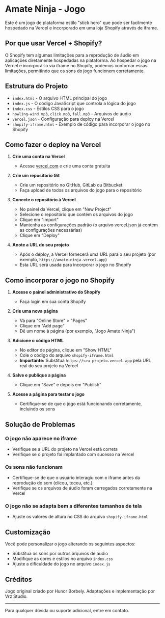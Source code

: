# Amate Ninja - Jogo

Este é um jogo de plataforma estilo "stick hero" que pode ser facilmente hospedado na Vercel e incorporado em uma loja Shopify através de iframe.

## Por que usar Vercel + Shopify?

O Shopify tem algumas limitações para a reprodução de áudio em aplicações diretamente hospedadas na plataforma. Ao hospedar o jogo na Vercel e incorporá-lo via iframe no Shopify, podemos contornar essas limitações, permitindo que os sons do jogo funcionem corretamente.

## Estrutura do Projeto

- `index.html` - O arquivo HTML principal do jogo
- `index.js` - O código JavaScript que controla a lógica do jogo
- `index.css` - Estilos CSS para o jogo
- `howling-wind.mp3`, `click.mp3`, `fall.mp3` - Arquivos de áudio
- `vercel.json` - Configuração para deploy na Vercel
- `shopify-iframe.html` - Exemplo de código para incorporar o jogo no Shopify

## Como fazer o deploy na Vercel

1. **Crie uma conta na Vercel**
   - Acesse [vercel.com](https://vercel.com) e crie uma conta gratuita

2. **Crie um repositório Git**
   - Crie um repositório no GitHub, GitLab ou Bitbucket
   - Faça upload de todos os arquivos do jogo para o repositório

3. **Conecte o repositório à Vercel**
   - No painel da Vercel, clique em "New Project"
   - Selecione o repositório que contém os arquivos do jogo
   - Clique em "Import"
   - Mantenha as configurações padrão (o arquivo vercel.json já contém as configurações necessárias)
   - Clique em "Deploy"

4. **Anote a URL do seu projeto**
   - Após o deploy, a Vercel fornecerá uma URL para o seu projeto (por exemplo, `https://amate-ninja.vercel.app`)
   - Esta URL será usada para incorporar o jogo no Shopify

## Como incorporar o jogo no Shopify

1. **Acesse o painel administrativo do Shopify**
   - Faça login em sua conta Shopify

2. **Crie uma nova página**
   - Vá para "Online Store" > "Pages"
   - Clique em "Add page"
   - Dê um nome à página (por exemplo, "Jogo Amate Ninja")

3. **Adicione o código HTML**
   - No editor de página, clique em "Show HTML"
   - Cole o código do arquivo `shopify-iframe.html`
   - **Importante:** Substitua `https://seu-projeto.vercel.app` pela URL real do seu projeto na Vercel

4. **Salve e publique a página**
   - Clique em "Save" e depois em "Publish"

5. **Acesse a página para testar o jogo**
   - Certifique-se de que o jogo está funcionando corretamente, incluindo os sons

## Solução de Problemas

### O jogo não aparece no iframe
- Verifique se a URL do projeto na Vercel está correta
- Verifique se o projeto foi implantado com sucesso na Vercel

### Os sons não funcionam
- Certifique-se de que o usuário interagiu com o iframe antes da reprodução do som (clicou, tocou, etc.)
- Verifique se os arquivos de áudio foram carregados corretamente na Vercel

### O jogo não se adapta bem a diferentes tamanhos de tela
- Ajuste os valores de altura no CSS do arquivo `shopify-iframe.html`

## Customização

Você pode personalizar o jogo alterando os seguintes aspectos:

- Substitua os sons por outros arquivos de áudio
- Modifique as cores e estilos no arquivo `index.css`
- Ajuste a dificuldade do jogo no arquivo `index.js`

## Créditos

Jogo original criado por Hunor Borbely. Adaptações e implementação por Vrz Studio.

---

Para qualquer dúvida ou suporte adicional, entre em contato. 